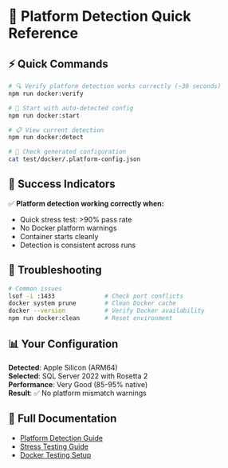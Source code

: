 # 🚀 Platform Detection Quick Reference

## ⚡ Quick Commands

```bash
# 🔍 Verify platform detection works correctly (~30 seconds)
npm run docker:verify

# 🐳 Start with auto-detected config
npm run docker:start

# 📋 View current detection
npm run docker:detect

# 📄 Check generated configuration
cat test/docker/.platform-config.json
```

## 🎯 Success Indicators

✅ **Platform detection working correctly when:**

- Quick stress test: >90% pass rate
- No Docker platform warnings
- Container starts cleanly
- Detection is consistent across runs

## 🚨 Troubleshooting

```bash
# Common issues
lsof -i :1433              # Check port conflicts
docker system prune        # Clean Docker cache
docker --version           # Verify Docker availability
npm run docker:clean       # Reset environment
```

## 📊 Your Configuration

**Detected**: Apple Silicon (ARM64)  
**Selected**: SQL Server 2022 with Rosetta 2  
**Performance**: Very Good (85-95% native)  
**Result**: ✅ No platform mismatch warnings

## 📖 Full Documentation

- [Platform Detection Guide](PLATFORM-DETECTION.md)
- [Stress Testing Guide](STRESS-TESTING.md)
- [Docker Testing Setup](README.md)

